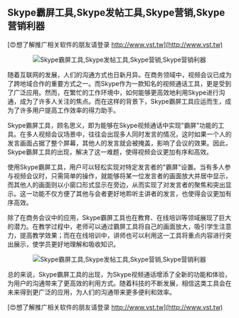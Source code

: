 ## **Skype霸屏工具,Skype发帖工具,Skype营销,Skype营销利器**

[😍想了解推广相关软件的朋友请登录 http://www.vst.tw](http://www.vst.tw)

 <center><img src="https://vst.tw/MP4/tuiguang/png/7.png" alt="Skype霸屏工具,Skype发帖工具,Skype营销,Skype营销利器"></center>

随着互联网的发展，人们的沟通方式也日新月异。在商务领域中，视频会议已成为了跨地域合作的重要方式之一。而Skype作为一款知名的视频通话工具，更是受到了广泛应用。然而，在繁忙的工作环境中，如何能够更高效地利用Skype进行沟通，成为了许多人关注的焦点。而在这样的背景下，Skype霸屏工具应运而生，成为了许多用户提高工作效率的得力助手。

Skype霸屏工具，顾名思义，即为能够在Skype视频通话中实现"霸屏"功能的工具。在多人视频会议场景中，往往会出现多人同时发言的情况，这时如果一个人的发言画面占据了整个屏幕，其他人的发言就会被掩盖，影响了会议的效果。因此，Skype霸屏工具的出现，解决了这一难题，使得视频会议更加有序和高效。

使用Skype霸屏工具，用户可以轻松实现对特定发言者的"霸屏"设置。当有多人参与视频会议时，只需简单的操作，就能够将某一位发言者的画面放大并居中显示，而其他人的画面则以小窗口形式显示在旁边，从而实现了对发言者的聚焦和突出显示。这一功能不仅方便了其他与会者更好地聆听主讲者的发言，也使得会议更加有序高效。

除了在商务会议中的应用，Skype霸屏工具也在教育、在线培训等领域展现了巨大的潜力。在教学过程中，老师可以通过霸屏工具将自己的画面放大，吸引学生注意力，提高教学效果；而在在线培训中，讲师也可以利用这一工具将重点内容进行突出展示，使学员更好地理解和吸收知识。

 <center><img src="https://vst.tw/MP4/tuiguang/png/4.png" alt="Skype霸屏工具,Skype发帖工具,Skype营销,Skype营销利器"></center>

总的来说，Skype霸屏工具的出现，为Skype视频通话增添了全新的功能和体验，为用户的沟通带来了更高效的利用方式。随着科技的不断发展，相信这类工具会在未来得到更广泛的应用，为人们的沟通带来更多便利和效率。

[😍想了解推广相关软件的朋友请登录 http://www.vst.tw](http://www.vst.tw)



